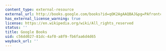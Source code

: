 ```yaml
---
content_type: external-resource
external_url: http://books.google.com/books?id=qOK2AgAAQBAJ&pg=PAfrontcover
has_external_license_warning: true
license: https://en.wikipedia.org/wiki/All_rights_reserved
status: ''
title: Google Books
uid: c56dd027-81dc-4af0-a8f9-fb6faa6d4d65
wayback_url: ''
---
```

